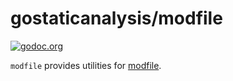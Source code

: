 # gostaticanalysis/modfile

[![godoc.org][godoc-badge]][godoc]

`modfile` provides utilities for [modfile](https://golang.org/x/mod/modfile).

<!-- links -->
[godoc]: https://godoc.org/github.com/gostaticanalysis/modfile
[godoc-badge]: https://img.shields.io/badge/godoc-reference-4F73B3.svg?style=flat-square&label=%20godoc.org


